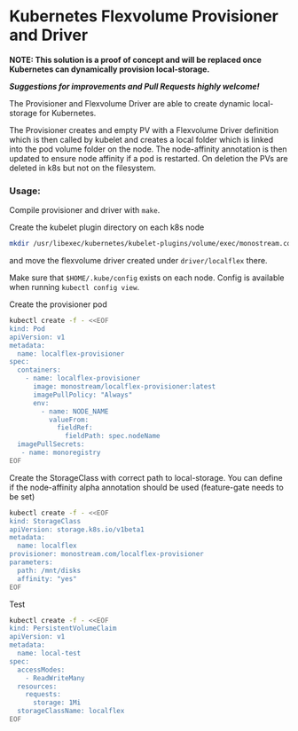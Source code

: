 # Kubernetes Flexvolume Provisioner and Driver

**NOTE: This solution is a proof of concept and will be replaced once Kubernetes can dynamically provision local-storage.**

***Suggestions for improvements and Pull Requests highly welcome!***

The Provisioner and Flexvolume Driver are able to create dynamic local-storage for Kubernetes.

The Provisioner creates and empty PV with a Flexvolume Driver definition which is then called by kubelet and creates a local folder which is linked into the pod volume folder on the node.
The node-affinity annotation is then updated to ensure node affinity if a pod is restarted.
On deletion the PVs are deleted in k8s but not on the filesystem.

### Usage:

Compile provisioner and driver with `make`.

Create the kubelet plugin directory on each k8s node
```bash
mkdir /usr/libexec/kubernetes/kubelet-plugins/volume/exec/monostream.com~localflex
```
and move the flexvolume driver created under `driver/localflex` there.

Make sure that `$HOME/.kube/config` exists on each node. Config is available when running `kubectl config view`.

Create the provisioner pod
```bash
kubectl create -f - <<EOF
kind: Pod
apiVersion: v1
metadata:
  name: localflex-provisioner
spec:
  containers:
    - name: localflex-provisioner
      image: monostream/localflex-provisioner:latest
      imagePullPolicy: "Always"
      env:
        - name: NODE_NAME
          valueFrom:
            fieldRef:
              fieldPath: spec.nodeName
  imagePullSecrets:
   - name: monoregistry
EOF
```

Create the StorageClass with correct path to local-storage. You can define if the node-affinity alpha annotation should be used (feature-gate needs to be set)
```bash
kubectl create -f - <<EOF
kind: StorageClass
apiVersion: storage.k8s.io/v1beta1
metadata:
  name: localflex
provisioner: monostream.com/localflex-provisioner
parameters:
  path: /mnt/disks
  affinity: "yes"
EOF
```

Test
```bash
kubectl create -f - <<EOF
kind: PersistentVolumeClaim
apiVersion: v1
metadata:
  name: local-test
spec:
  accessModes:
    - ReadWriteMany
  resources:
    requests:
      storage: 1Mi
  storageClassName: localflex
EOF
```
